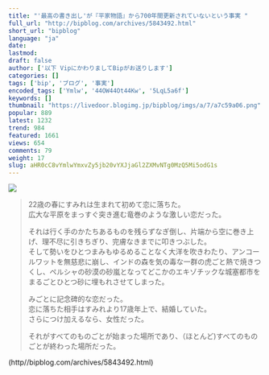 ```yaml
---
title: "'最高の書き出し'が『平家物語』から700年間更新されていないという事実 "
full_url: "http://bipblog.com/archives/5843492.html"
short_url: "bipblog"
language: "ja"
date: 
lastmod: 
draft: false
author: ['以下 VipにかわりましてBipがお送りします']
categories: []
tags: ['bip', 'ブログ', '事実']
encoded_tags: ['Ymlw', '44OW44Ot44Kw', '5LqL5a6f']
keywords: []
thumbnail: "https://livedoor.blogimg.jp/bipblog/imgs/a/7/a7c59a06.png"
popular: 889
latest: 1232
trend: 984
featured: 1661
views: 654
comments: 79
weight: 17
slug: aHR0cC8vYmlwYmxvZy5jb20vYXJjaGl2ZXMvNTg0MzQ5Mi5odG1s
---
```


![](https://livedoor.blogimg.jp/bipblog/imgs/a/7/a7c59a06.png)

<blockquote><p class='ent_body_p ent_kyocho '> 22歳の春にすみれは生まれて初めて恋に落ちた。<br> 広大な平原をまっすぐ突き進む竜巻のような激しい恋だった。</p> <p class='ent_body_p ent_kyocho'>それは行く手のかたちあるものを残らずなぎ倒し、片端から空に巻き上げ、理不尽に引きちぎり、完膚なきまでに叩きつぶした。<br> そして勢いをひとつまみもゆるめることなく大洋を吹きわたり、アンコールワットを無慈悲に崩し、インドの森を気の毒な一群の虎ごと熱で焼きつくし、ペルシャの砂漠の砂嵐となってどこかのエキゾチックな城塞都市をまるごとひとつ砂に埋もれさせてしまった。</p> <p class='ent_body_p ent_kyocho'>みごとに記念碑的な恋だった。<br> 恋に落ちた相手はすみれより17歳年上で、結婚していた。<br> さらにつけ加えるなら、女性だった。</p> <p class='ent_body_p ent_kyocho'>それがすべてのものごとが始まった場所であり、（ほとんど)すべてのものごとが終わった場所だった。 </p></blockquote>

(http//bipblog.com/archives/5843492.html)
